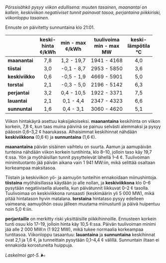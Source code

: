 *Pörssisähkö pysyy viikon edullisena: muuten tasainen, maanantai on kallein, keskiviikon negatiiviset tunnit painavat tasoa, perjantaina piikkiriski, viikonloppu tasainen.*

Ennuste on päivitetty sunnuntaina klo 21:01.

|  | keski-<br>hinta<br>¢/kWh | min - max<br>¢/kWh | tuulivoima<br>min - max<br>MW | keski-<br>lämpötila<br>°C |
|:-------------|:----------------:|:----------------:|:-------------:|:-------------:|
| **maanantai** | 7,8 | 1,2 - 19,7 | 1941 - 4168 | 4,0 |
| **tiistai** | 3,0 | -0,1 - 8,7 | 2953 - 5850 | 3,6 |
| **keskiviikko** | 0,6 | -0,5 - 1,9 | 4669 - 5901 | 5,0 |
| **torstai** | 2,1 | -0,3 - 5,0 | 2196 - 5142 | 6,3 |
| **perjantai** | 3,2 | 0,4 - 10,5 | 1922 - 3371 | 7,5 |
| **lauantai** | 2,1 | 0,1 - 4,4 | 2347 - 4323 | 6,6 |
| **sunnuntai** | 1,6 | 0,4 - 3,1 | 3060 - 4620 | 5,1 |

Viikon hintakäyrä asettuu kaksijakoiseksi. **maanantaina** keskihinta on viikon korkein, 7,8 ¢, kun taas muina päivinä se painuu selvästi alemmaksi ja pysyy pääosin 0,6–3,2 ¢ haarukassa. Alhaisimmat keskihinnat nähdään **keskiviikkona** (0,6 ¢) ja **sunnuntaina** (1,6 ¢).

**maanantaina** päivän sisäinen vaihtelu on suurta. Aamun ja aamupäivän tunteina nähdään viikon korkein tuntihinta, klo 8–10, jolloin taso käy 19,7 ¢:ssa. Yön ja myöhäisillan tunnit pysyttelevät lähellä 1–4 ¢. Tuulivoiman minimituotanto jää päivän aikana vain 1 941 MW:iin, mikä selittää osaltaan korkeampaa maksitasoa.

Tiistain ja keskiviikon yö- ja aamuyön tunteihin ennakoidaan miinushintoja. **tiistaina** myöhäisillassa käydään jo alle nollan, ja **keskiviikkona** klo 0–6 pysytään negatiivisella alueella, kun päivätunnit liikkuvat 0–2 ¢ tasolla. Tuulivoimaa on keskiviikkona runsaasti (keskimäärin yli 5 000 MW), mikä pitää hintatason hyvin matalana. **torstaina** hintataso pysyy edelleen vaimeana; aamuyöhön osuu jälleen muutama miinustunti ja päivä huipentuu noin 5,0 ¢:iin.

**perjantaille** on merkitty riski yksittäisille piikkihinnoille. Ennusteen korkein tunti osuu klo 17–19, jolloin hinta käy 10,5 ¢:ssa. Päivän tuulivoiman minimi jää alle 2 000 MW:n (1 922 MW), mikä tukee normaalia korkeampaa tuntitasoa. Viikonloppu tasaantuu: **lauantaina** ja **sunnuntaina** keskihinnat ovat 2,1 ja 1,6 ¢, ja tunneittain pysytään 0,1–4,4 ¢ välillä. Sunnuntain iltaan ei ennakoida korostuneita huippuja.

*Laskelmoi gpt-5.* 🌬️

